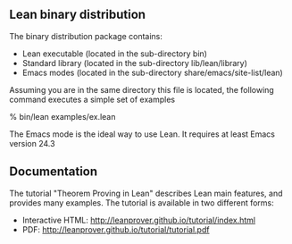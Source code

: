 Lean binary distribution
------------------------

The binary distribution package contains:

- Lean executable (located in the sub-directory bin)
- Standard library (located in the sub-directory lib/lean/library)
- Emacs modes (located in the sub-directory share/emacs/site-list/lean)

Assuming you are in the same directory this file is located,
the following command executes a simple set of examples

% bin/lean examples/ex.lean

The Emacs mode is the ideal way to use Lean. It requires at
least Emacs version 24.3

Documentation
-------------

The tutorial "Theorem Proving in Lean" describes Lean main features,
and provides many examples. The tutorial is available in two different forms:

 - Interactive HTML: http://leanprover.github.io/tutorial/index.html
 - PDF: http://leanprover.github.io/tutorial/tutorial.pdf
